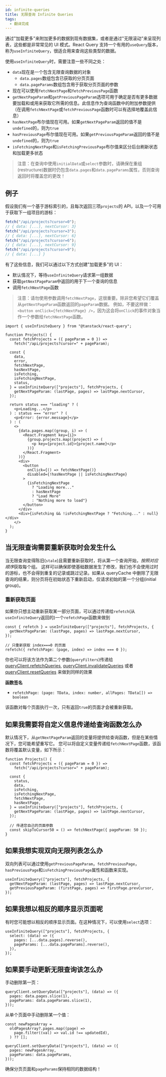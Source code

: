 ```yaml
---
id: infinite-queries
title: 无限查询 Infinite Queries
tags:
  - 翻译完成
---
```


通过"加载更多"来附加更多的数据到现有数据集，或者是通过"无限滚动"来呈现列表，这些都是非常常见的 UI 模式。React Query 支持一个有用的`useQuery`版本，称为`useInfiniteQuery`，很适合用来查询这些类型的数据。

使用`useInfiniteQuery`时，需要注意一些不同之处：

- `data`现在是一个包含无限查询数据的对象
  - `data.pages`数组包含已获取的分页页面
  - `data.pageParams`数组包含用于获取分页页面的参数
- 现在可以使用`fetchNextPage`和`fetchPreviousPage`函数
- `getNextPageParam`和`getPreviousPageParam`选项可用于确定是否有更多数据要加载和或用来获取它所需的信息。此信息作为查询函数中的附加参数提供（在调用`fetchNextPage`或`fetchPreviousPage`函数时可以有选择地覆盖此信息）
- `hasNextPage`布尔值现在可用。如果`getNextPageParam`返回的值不是`undefined`的，则为`true`
- `hasPreviousPage`布尔值现在可用。如果`getPreviousPageParam`返回的值不是`undefined`的，则为`true`
- `isFetchingNextPage`和`isFetchingPreviousPage`布尔值来区分后台刷新状态和加载更多状态

> 注意：在查询中使用`initialData`或`select`参数时，请确保在重组(restructure)数据时仍包含`data.pages`和`data.pageParams`属性，否则查询返回时将覆盖您的更改！

## 例子

假设我们有一个基于游标索引的，且每次返回三项`projects`的 API，以及一个可用于获取下一组项目的游标：

```ts
fetch("/api/projects?cursor=0");
// { data: [...], nextCursor: 3}
fetch("/api/projects?cursor=3");
// { data: [...], nextCursor: 6}
fetch("/api/projects?cursor=6");
// { data: [...], nextCursor: 9}
fetch("/api/projects?cursor=9");
// { data: [...] }
```

有了这些信息，我们可以通过以下方式创建"加载更多"的 UI：

- 默认情况下，等待`useInfiniteQuery`请求第一组数据
- 获取`getNextPageParam`中返回的用于下一个查询的信息
- 调用`fetchNextPage`函数

> 注意：请勿使用参数调用`fetchNextPage`，这很重要。除非您希望它们覆盖从`getNextPageParam`函数返回的`pageParam`数据。
> 例如，不要这样做：`<button onClick={fetchNextPage} />`，因为这会将`onClick`的事件对象当作一个参数给`fetchNextPage`函数。

```tsx
import { useInfiniteQuery } from "@tanstack/react-query";

function Projects() {
  const fetchProjects = ({ pageParam = 0 }) =>
    fetch("/api/projects?cursor=" + pageParam);

  const {
    data,
    error,
    fetchNextPage,
    hasNextPage,
    isFetching,
    isFetchingNextPage,
    status,
  } = useInfiniteQuery(["projects"], fetchProjects, {
    getNextPageParam: (lastPage, pages) => lastPage.nextCursor,
  });

  return status === "loading" ? (
    <p>Loading...</p>
  ) : status === "error" ? (
    <p>Error: {error.message}</p>
  ) : (
    <>
      {data.pages.map((group, i) => (
        <React.Fragment key={i}>
          {group.projects.map((project) => (
            <p key={project.id}>{project.name}</p>
          ))}
        </React.Fragment>
      ))}
      <div>
        <button
          onClick={() => fetchNextPage()}
          disabled={!hasNextPage || isFetchingNextPage}
        >
          {isFetchingNextPage
            ? "Loading more..."
            : hasNextPage
            ? "Load More"
            : "Nothing more to load"}
        </button>
      </div>
      <div>{isFetching && !isFetchingNextPage ? "Fetching..." : null}</div>
    </>
  );
}
```

## 当无限查询需要重新获取时会发生什么

当无限查询变得陈旧(`stale`)且需要重新获取时，将从第一个查询开始，*按照对应顺序*获取每个组。
这样可以确保即使基础数据发生了修改，我们也不会使用过时的游标，也不会得到重复的记录或跳过记录。如果从 queryCache 中删除了无限查询的结果，则分页将在初始状态下重新启动，仅请求初始的第一个分组(initial group)。

### 重新获取页面

如果你只想主动重新获取某一部分页面，可以通过传递给`refetch`(从`useInfiniteQuery`返回的)一个`refetchPage`函数来做到

```tsx
const { refetch } = useInfiniteQuery(["projects"], fetchProjects, {
  getNextPageParam: (lastPage, pages) => lastPage.nextCursor,
});

// 只重新获取 index===0 的页面
refetch({ refetchPage: (page, index) => index === 0 });
```

你也可以将该方法作为第二个参数(`queryFilters`)传递给[queryClient.refetchQueries](../reference/QueryClient#queryclientrefetchqueries), [queryClient.invalidateQueries](../reference/QueryClient#queryclientinvalidatequeries) 或者 [queryClient.resetQueries](../reference/QueryClient#queryclientresetqueries) 来做到同样的效果

**函数签名**

- `refetchPage: (page: TData, index: number, allPages: TData[]) => boolean`

该函数对每个页面执行一次，只有返回`true`的页面才会被重新获取。

## 如果我需要将自定义信息传递给查询函数怎么办

默认情况下，从`getNextPageParam`返回的变量将提供给查询函数，但是在某些情况下，您可能希望重写它。
您可以将自定义变量传递给`fetchNextPage`函数，该函数将覆盖默认变量，如下所示：

```tsx
function Projects() {
  const fetchProjects = ({ pageParam = 0 }) =>
    fetch("/api/projects?cursor=" + pageParam);

  const {
    status,
    data,
    isFetching,
    isFetchingNextPage,
    fetchNextPage,
    hasNextPage,
  } = useInfiniteQuery(["projects"], fetchProjects, {
    getNextPageParam: (lastPage, pages) => lastPage.nextCursor,
  });

  // 传递您自己的页面参数
  const skipToCursor50 = () => fetchNextPage({ pageParam: 50 });
}
```

## 如果我想实现双向无限列表怎么办

双向列表可以通过使用`getPreviousPageParam`，`fetchPreviousPage`，`hasPreviousPage`和`isFetchingPreviousPage`属性和函数来实现。

```tsx
useInfiniteQuery(["projects"], fetchProjects, {
  getNextPageParam: (lastPage, pages) => lastPage.nextCursor,
  getPreviousPageParam: (firstPage, pages) => firstPage.prevCursor,
});
```

## 如果我想以相反的顺序显示页面呢

有时您可能想以相反的顺序显示页面。在这种情况下，可以使用`select`选项：

```tsx
useInfiniteQuery(["projects"], fetchProjects, {
  select: (data) => ({
    pages: [...data.pages].reverse(),
    pageParams: [...data.pageParams].reverse(),
  }),
});
```

## 如果要手动更新无限查询该怎么办

手动删除第一页：

```tsx
queryClient.setQueryData(["projects"], (data) => ({
  pages: data.pages.slice(1),
  pageParams: data.pageParams.slice(1),
}));
```

从单个页面中手动删除某一个值：

```tsx
const newPagesArray =
  oldPagesArray?.pages.map((page) =>
    page.filter((val) => val.id !== updatedId),
  ) ?? [];

queryClient.setQueryData(["projects"], (data) => ({
  pages: newPagesArray,
  pageParams: data.pageParams,
}));
```

确保分页页面和`pageParams`保持相同的数据结构！
